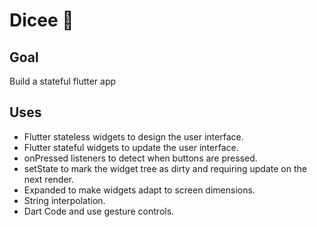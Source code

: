 
# Dicee 🎲

##  Goal

Build a stateful flutter app


## Uses

- Flutter stateless widgets to design the user interface.
- Flutter stateful widgets to update the user interface.
- onPressed listeners to detect when buttons are pressed.
- setState to mark the widget tree as dirty and requiring update on the next render.
- Expanded to make widgets adapt to screen dimensions.
- String interpolation.
- Dart Code and use gesture controls.
